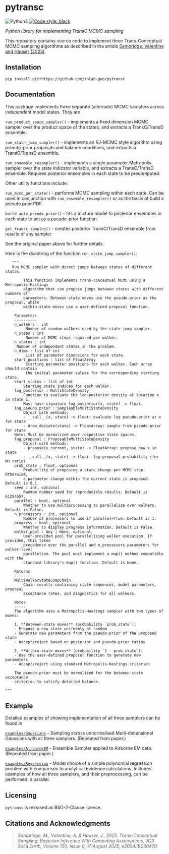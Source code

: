 # pytransc

![Python3](https://img.shields.io/badge/python-3.x-brightgreen.svg)
<a href="https://github.com/psf/black"><img alt="Code style: black" src="https://img.shields.io/badge/code%20style-black-000000.svg"></a>

_Python library for implementing TransC MCMC sampling_


This repository contains source code to implement three Trans-Conceptual MCMC sampling algorithms as described in the article 
[Sambridge, Valentine and Hauser (2025)](https://agupubs.onlinelibrary.wiley.com/doi/10.1029/2024JB030470).


## Installation

```
pip install git+https://github.com/inlab-geo/pytransc
```
## Documentation

This package implements three separate (alternate) MCMC samplers across independent model states. They are

`run_product_space_sampler()` - implements a fixed dimension MCMC sampler over the product space of the states, and extracts a TransC/TransD ensemble. 

`run_state_jump_sampler()` - implements an RJ-MCMC style algorithm using pseudo-prior proposals and balance conditions,  and extracts a TransC/TransD ensemble. 

`run_ensemble_resampler()` - implements a single parameter Metropolis sampler over the state indicator variable,  and extracts a TransC/TransD ensemble. Requires posterior ensembles in each state to be precomputed.

Other utility functions include:

`run_mcmc_per_state()` - performs MCMC sampling within each state. Can be used in conjunction with `run_ensemble_resampler()` or as the basis of build a pseudo prior PDF.

`build_auto_pseudo_prior()` - fits a mixture model to posterior ensembles in each state to act as a pseudo-prior function.

`get_transc_samples()` - creates posterior TransC/TransD ensemble from results of any sampler.

See the original paper above for further details.

Here is the docstring of the function `run_state_jump_sampler()`:

       """
       Run MCMC sampler with direct jumps between states of different states.

    		This function implements trans-conceptual MCMC using a Metropolis-Hastings
    		algorithm that can propose jumps between states with different numbers of
    		parameters. Between-state moves use the pseudo-prior as the proposal, while
    		within-state moves use a user-defined proposal function.

    	Parameters
    	----------
    	n_walkers : int
      		 Number of random walkers used by the state jump sampler.
    	n_steps : int
     		 Number of MCMC steps required per walker.
    	n_states : int
       	 Number of independent states in the problem.
   		n_dims : list of int
        	 List of parameter dimensions for each state.
    	start_positions : list of FloatArray
        	 Starting parameter positions for each walker. Each array should contain
        	 the initial parameter values for the corresponding starting state.
    	start_states : list of int
        	Starting state indices for each walker.
    	log_posterior : MultiStateDensity
      	  	Function to evaluate the log-posterior density at location x in state i.
        	Must have signature log_posterior(x, state) -> float.
    	log_pseudo_prior : SampleableMultiStateDensity
        	Object with methods:
        	- __call__(x, state) -> float: evaluate log pseudo-prior at x for state
        	- draw_deviate(state) -> FloatArray: sample from pseudo-prior for state
        Note: Must be normalized over respective state spaces.
    	log_proposal : ProposableMultiStateDensity
        	Object with methods:
        	- propose(x_current, state) -> FloatArray: propose new x in state
        	- __call__(x, state) -> float: log proposal probability (for MH ratio)
    	prob_state : float, optional
        	Probability of proposing a state change per MCMC step. Otherwise,
        	a parameter change within the current state is proposed. Default is 0.1.
    	seed : int, optional
        	Random number seed for reproducible results. Default is 61254557.
    	parallel : bool, optional
        	Whether to use multiprocessing to parallelize over walkers. Default is False.
    	n_processors : int, optional
        	Number of processors to use if parallel=True. Default is 1.
    	progress : bool, optional
        	Whether to display progress information. Default is False.
    	walker_pool : Any | None, optional
        	User-provided pool for parallelizing walker execution. If provided, this takes
        	precedence over the parallel and n_processors parameters for walker-level
        	parallelism. The pool must implement a map() method compatible with the
        	standard library's map() function. Default is None.

    	Returns
    	-------
    	MultiWalkerStateJumpChain
        	Chain results containing state sequences, model parameters, proposal
        	acceptance rates, and diagnostics for all walkers.

   	 	Notes
    	-----
    	The algorithm uses a Metropolis-Hastings sampler with two types of moves:

    	1. **Between-state moves** (probability `prob_state`):
       	- Propose a new state uniformly at random
       	- Generate new parameters from the pseudo-prior of the proposed state
       	- Accept/reject based on posterior and pseudo-prior ratios

    	2. **Within-state moves** (probability `1 - prob_state`):
       	- Use the user-defined proposal function to generate new parameters
       	- Accept/reject using standard Metropolis-Hastings criterion

    	The pseudo-prior must be normalized for the between-state acceptance
    	criterion to satisfy detailed balance.
    
    """

## Example

Detailed examples of showing implementation of all three samplers can be found in

[`examples/Gaussians`](./examples/Gaussians/) - Sampling across unnormalised Multi-dimensional Gaussians with all three samplers. (Repeated from paper.)

[`examples/AirborneEM`](./examples/AirborneEM) - Ensemble Sampler applied to Airborne EM data. (Repeated from paper.)

[`examples/Regression`](./examples/Regression/) - Model choice of a simple polynomial regression problem with comparison to analytical Evidence calculations. Includes examples of how all three samplers, and their preprocessing, can be performed in parallel. 


## Licensing
`pytransc` is released as BSD-2-Clause licence.

## Citations and Acknowledgments

> *Sambridge, M., Valentine, A. & Hauser, J., 2025. Trans-Conceptual Sampling: Bayesian Inference With Competing Assumptions, JGR Solid Earth, Volume 130, Issue 8, 17 August 2025, e2024JB030470.*






